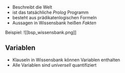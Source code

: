 - Beschreibt die Welt
- ist das tatsächliche _Prolog_ Programm
- besteht aus prädikatenlogischen Formeln
- Aussagen in Wissensbank heißen _Fakten_

Beispiel:
![[bsp_wissensbank.png]]

## Variablen
- Klauseln in Wissensbank können Variablen enthalten
- Alle Variablen sind _universell_ quantifiziert